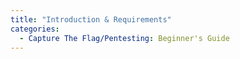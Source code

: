 ```yaml
---
title: "Introduction & Requirements"
categories:
  - Capture The Flag/Pentesting: Beginner's Guide  
---
```

